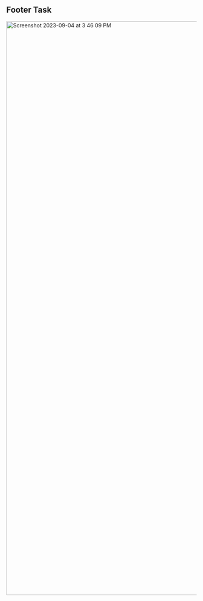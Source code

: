 

## Footer Task
<img width="1515" alt="Screenshot 2023-09-04 at 3 46 09 PM" src="https://github.com/Talal-94/Footer/assets/62718764/fbafd530-58fc-44c0-a826-47f41665e3fa">
